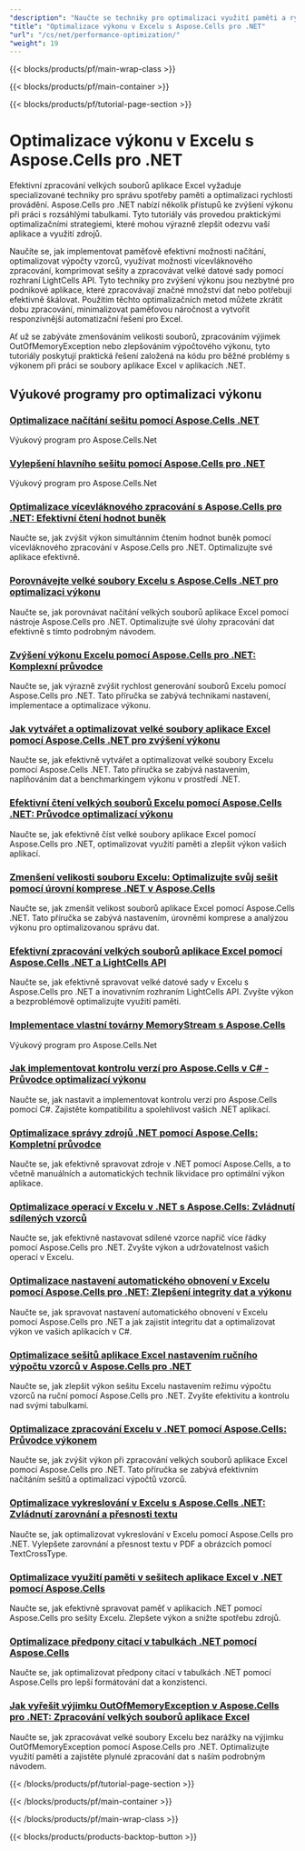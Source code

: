 ```yaml
---
"description": "Naučte se techniky pro optimalizaci využití paměti a rychlosti provádění při zpracování velkých sešitů aplikace Excel pomocí tutoriálů o Aspose.Cells pro .NET."
"title": "Optimalizace výkonu v Excelu s Aspose.Cells pro .NET"
"url": "/cs/net/performance-optimization/"
"weight": 19
---
```


{{< blocks/products/pf/main-wrap-class >}}

{{< blocks/products/pf/main-container >}}

{{< blocks/products/pf/tutorial-page-section >}}


# Optimalizace výkonu v Excelu s Aspose.Cells pro .NET

Efektivní zpracování velkých souborů aplikace Excel vyžaduje specializované techniky pro správu spotřeby paměti a optimalizaci rychlosti provádění. Aspose.Cells pro .NET nabízí několik přístupů ke zvýšení výkonu při práci s rozsáhlými tabulkami. Tyto tutoriály vás provedou praktickými optimalizačními strategiemi, které mohou výrazně zlepšit odezvu vaší aplikace a využití zdrojů.

Naučíte se, jak implementovat paměťově efektivní možnosti načítání, optimalizovat výpočty vzorců, využívat možnosti vícevláknového zpracování, komprimovat sešity a zpracovávat velké datové sady pomocí rozhraní LightCells API. Tyto techniky pro zvýšení výkonu jsou nezbytné pro podnikové aplikace, které zpracovávají značné množství dat nebo potřebují efektivně škálovat. Použitím těchto optimalizačních metod můžete zkrátit dobu zpracování, minimalizovat paměťovou náročnost a vytvořit responzivnější automatizační řešení pro Excel.

Ať už se zabýváte zmenšováním velikosti souborů, zpracováním výjimek OutOfMemoryException nebo zlepšováním výpočtového výkonu, tyto tutoriály poskytují praktická řešení založená na kódu pro běžné problémy s výkonem při práci se soubory aplikace Excel v aplikacích .NET.


## Výukové programy pro optimalizaci výkonu

### [Optimalizace načítání sešitu pomocí Aspose.Cells .NET](./aspose-cells-net-custom-load-filters)
Výukový program pro Aspose.Cells.Net

### [Vylepšení hlavního sešitu pomocí Aspose.Cells pro .NET](./aspose-cells-net-mastering-workbook-enhancements)
Výukový program pro Aspose.Cells.Net

### [Optimalizace vícevláknového zpracování s Aspose.Cells pro .NET: Efektivní čtení hodnot buněk](./aspose-cells-net-multi-threading-read-cell-values)
Naučte se, jak zvýšit výkon simultánním čtením hodnot buněk pomocí vícevláknového zpracování v Aspose.Cells pro .NET. Optimalizujte své aplikace efektivně.

### [Porovnávejte velké soubory Excelu s Aspose.Cells .NET pro optimalizaci výkonu](./benchmark-large-excel-files-aspose-cells-net)
Naučte se, jak porovnávat načítání velkých souborů aplikace Excel pomocí nástroje Aspose.Cells pro .NET. Optimalizujte své úlohy zpracování dat efektivně s tímto podrobným návodem.

### [Zvýšení výkonu Excelu pomocí Aspose.Cells pro .NET: Komplexní průvodce](./boost-excel-performance-aspose-cells-dotnet)
Naučte se, jak výrazně zvýšit rychlost generování souborů Excelu pomocí Aspose.Cells pro .NET. Tato příručka se zabývá technikami nastavení, implementace a optimalizace výkonu.

### [Jak vytvářet a optimalizovat velké soubory aplikace Excel pomocí Aspose.Cells .NET pro zvýšení výkonu](./create-optimize-excel-aspose-cells-dotnet)
Naučte se, jak efektivně vytvářet a optimalizovat velké soubory Excelu pomocí Aspose.Cells .NET. Tato příručka se zabývá nastavením, naplňováním dat a benchmarkingem výkonu v prostředí .NET.

### [Efektivní čtení velkých souborů Excelu pomocí Aspose.Cells .NET: Průvodce optimalizací výkonu](./efficiently-read-large-excel-files-aspose-cells-dot-net)
Naučte se, jak efektivně číst velké soubory aplikace Excel pomocí Aspose.Cells pro .NET, optimalizovat využití paměti a zlepšit výkon vašich aplikací.

### [Zmenšení velikosti souboru Excelu: Optimalizujte svůj sešit pomocí úrovní komprese .NET v Aspose.Cells](./excel-compression-aspose-cells-nets)
Naučte se, jak zmenšit velikost souborů aplikace Excel pomocí Aspose.Cells .NET. Tato příručka se zabývá nastavením, úrovněmi komprese a analýzou výkonu pro optimalizovanou správu dat.

### [Efektivní zpracování velkých souborů aplikace Excel pomocí Aspose.Cells .NET a LightCells API](./handle-large-excel-files-aspose-cells-net-lightcells-api)
Naučte se, jak efektivně spravovat velké datové sady v Excelu s Aspose.Cells pro .NET a inovativním rozhraním LightCells API. Zvyšte výkon a bezproblémově optimalizujte využití paměti.

### [Implementace vlastní továrny MemoryStream s Aspose.Cells](./implement-custom-memorystream-factory-aspose-cells)
Výukový program pro Aspose.Cells.Net

### [Jak implementovat kontrolu verzí pro Aspose.Cells v C# - Průvodce optimalizací výkonu](./implement-version-checker-aspose-cells-dotnet-csharp)
Naučte se, jak nastavit a implementovat kontrolu verzí pro Aspose.Cells pomocí C#. Zajistěte kompatibilitu a spolehlivost vašich .NET aplikací.

### [Optimalizace správy zdrojů .NET pomocí Aspose.Cells: Kompletní průvodce](./mastering-resource-management-aspose-cells-dotnet)
Naučte se, jak efektivně spravovat zdroje v .NET pomocí Aspose.Cells, a to včetně manuálních a automatických technik likvidace pro optimální výkon aplikace.

### [Optimalizace operací v Excelu v .NET s Aspose.Cells: Zvládnutí sdílených vzorců](./optimize-aspose-cells-net-shared-formulas)
Naučte se, jak efektivně nastavovat sdílené vzorce napříč více řádky pomocí Aspose.Cells pro .NET. Zvyšte výkon a udržovatelnost vašich operací v Excelu.

### [Optimalizace nastavení automatického obnovení v Excelu pomocí Aspose.Cells pro .NET: Zlepšení integrity dat a výkonu](./optimize-excel-autorecovery-aspose-cells-net)
Naučte se, jak spravovat nastavení automatického obnovení v Excelu pomocí Aspose.Cells pro .NET a jak zajistit integritu dat a optimalizovat výkon ve vašich aplikacích v C#.

### [Optimalizace sešitů aplikace Excel nastavením ručního výpočtu vzorců v Aspose.Cells pro .NET](./optimize-excel-manual-formula-calculation-aspose-cells-net)
Naučte se, jak zlepšit výkon sešitu Excelu nastavením režimu výpočtu vzorců na ruční pomocí Aspose.Cells pro .NET. Zvyšte efektivitu a kontrolu nad svými tabulkami.

### [Optimalizace zpracování Excelu v .NET pomocí Aspose.Cells: Průvodce výkonem](./optimize-excel-processing-aspose-cells-net)
Naučte se, jak zvýšit výkon při zpracování velkých souborů aplikace Excel pomocí Aspose.Cells pro .NET. Tato příručka se zabývá efektivním načítáním sešitů a optimalizací výpočtů vzorců.

### [Optimalizace vykreslování v Excelu s Aspose.Cells .NET: Zvládnutí zarovnání a přesnosti textu](./optimize-excel-rendering-aspose-cells-net)
Naučte se, jak optimalizovat vykreslování v Excelu pomocí Aspose.Cells pro .NET. Vylepšete zarovnání a přesnost textu v PDF a obrázcích pomocí TextCrossType.

### [Optimalizace využití paměti v sešitech aplikace Excel v .NET pomocí Aspose.Cells](./optimize-memory-aspose-cells-net)
Naučte se, jak efektivně spravovat paměť v aplikacích .NET pomocí Aspose.Cells pro sešity Excelu. Zlepšete výkon a snižte spotřebu zdrojů.

### [Optimalizace předpony citací v tabulkách .NET pomocí Aspose.Cells](./optimize-quote-prefix-aspose-cells-net)
Naučte se, jak optimalizovat předpony citací v tabulkách .NET pomocí Aspose.Cells pro lepší formátování dat a konzistenci.

### [Jak vyřešit výjimku OutOfMemoryException v Aspose.Cells pro .NET: Zpracování velkých souborů aplikace Excel](./resolve-outofmemoryexception-aspose-cells-large-excel-files)
Naučte se, jak zpracovávat velké soubory Excelu bez narážky na výjimku OutOfMemoryException pomocí Aspose.Cells pro .NET. Optimalizujte využití paměti a zajistěte plynulé zpracování dat s naším podrobným návodem.



{{< /blocks/products/pf/tutorial-page-section >}}

{{< /blocks/products/pf/main-container >}}

{{< /blocks/products/pf/main-wrap-class >}}

{{< blocks/products/products-backtop-button >}}